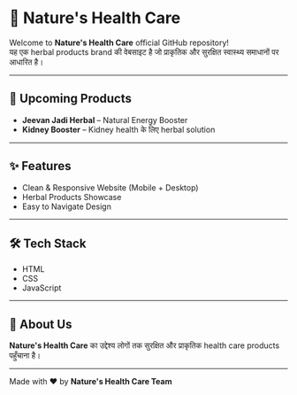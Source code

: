 # 🌿 Nature's Health Care

Welcome to **Nature's Health Care** official GitHub repository!  
यह एक herbal products brand की वेबसाइट है जो प्राकृतिक और सुरक्षित स्वास्थ्य समाधानों पर आधारित है।  

---

## 🚀 Upcoming Products
- **Jeevan Jadi Herbal** – Natural Energy Booster  
- **Kidney Booster** – Kidney health के लिए herbal solution  

---

## ✨ Features
- Clean & Responsive Website (Mobile + Desktop)  
- Herbal Products Showcase  
- Easy to Navigate Design  

---

## 🛠 Tech Stack
- HTML  
- CSS  
- JavaScript  

---

## 📌 About Us
**Nature's Health Care** का उद्देश्य लोगों तक सुरक्षित और प्राकृतिक health care products पहुँचाना है।  

---

Made with ❤️ by **Nature's Health Care Team**
